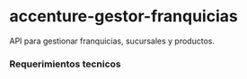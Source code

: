 # accenture-gestor-franquicias
API para gestionar franquicias, sucursales y productos.


### Requerimientos tecnicos
